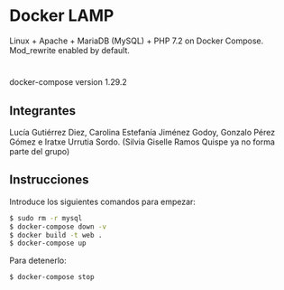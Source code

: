 
# Docker LAMP
Linux + Apache + MariaDB (MySQL) + PHP 7.2 on Docker Compose. Mod_rewrite enabled by default.
#
docker-compose version 1.29.2

## Integrantes
Lucía Gutiérrez Diez,
Carolina Estefanía Jiménez Godoy,
Gonzalo Pérez Gómez e
Iratxe Urrutia Sordo.
(Silvia Giselle Ramos Quispe ya no forma parte del grupo)

## Instrucciones
Introduce los siguientes comandos para empezar:
```bash
$ sudo rm -r mysql
$ docker-compose down -v
$ docker build -t web .
$ docker-compose up
```

Para detenerlo:
```bash
$ docker-compose stop
```
